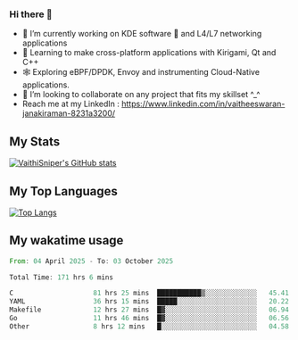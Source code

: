 ### Hi there 👋

- 🔭 I’m currently working on KDE software 💓 and L4/L7 networking applications 
- 📖 Learning to make cross-platform applications with Kirigami, Qt and C++
- 🕸️ Exploring eBPF/DPDK, Envoy and instrumenting Cloud-Native applications. 
- 👯 I’m looking to collaborate on any project that fits my skillset ^_^
- Reach me at my LinkedIn : https://www.linkedin.com/in/vaitheeswaran-janakiraman-8231a3200/

## My Stats
[![VaithiSniper's GitHub stats](https://github-readme-stats.vercel.app/api?username=VaithiSniper&hide=stars&theme=radical)](https://github.com/anuraghazra/github-readme-stats)

## My Top Languages

[![Top Langs](https://github-readme-stats.vercel.app/api/top-langs/?username=VaithiSniper&layout=compact)](https://github.com/anuraghazra/github-readme-stats)

## My wakatime usage

<!--START_SECTION:waka-->

```rust
From: 04 April 2025 - To: 03 October 2025

Total Time: 171 hrs 6 mins

C                    81 hrs 25 mins  ███████████▒░░░░░░░░░░░░░   45.41 %
YAML                 36 hrs 15 mins  █████░░░░░░░░░░░░░░░░░░░░   20.22 %
Makefile             12 hrs 27 mins  █▓░░░░░░░░░░░░░░░░░░░░░░░   06.94 %
Go                   11 hrs 46 mins  █▓░░░░░░░░░░░░░░░░░░░░░░░   06.56 %
Other                8 hrs 12 mins   █░░░░░░░░░░░░░░░░░░░░░░░░   04.58 %
```

<!--END_SECTION:waka-->
